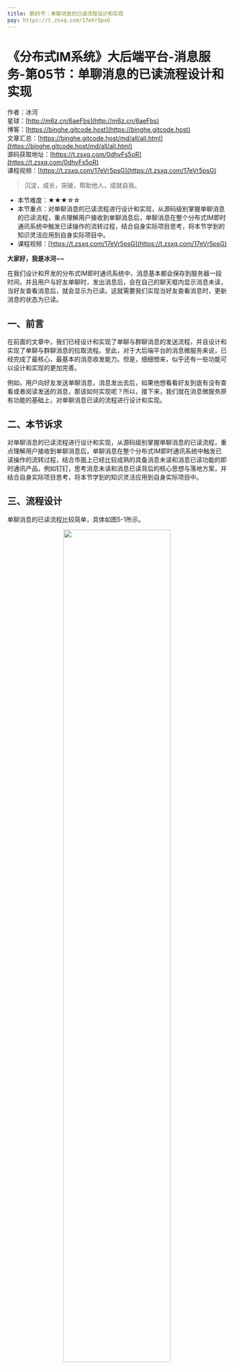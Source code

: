 ```yaml
---
title: 第05节：单聊消息的已读流程设计和实现
pay: https://t.zsxq.com/17eVr5psG
---
```


# 《分布式IM系统》大后端平台-消息服务-第05节：单聊消息的已读流程设计和实现

作者：冰河
<br/>星球：[http://m6z.cn/6aeFbs](http://m6z.cn/6aeFbs)
<br/>博客：[https://binghe.gitcode.host](https://binghe.gitcode.host)
<br/>文章汇总：[https://binghe.gitcode.host/md/all/all.html](https://binghe.gitcode.host/md/all/all.html)
<br/>源码获取地址：[https://t.zsxq.com/0dhvFs5oR](https://t.zsxq.com/0dhvFs5oR)
<br/>课程视频：[https://t.zsxq.com/17eVr5psG](https://t.zsxq.com/17eVr5psG)

> 沉淀，成长，突破，帮助他人，成就自我。

* 本节难度：★★★☆☆
* 本节重点：对单聊消息的已读流程进行设计和实现，从源码级别掌握单聊消息的已读流程，重点理解用户接收到单聊消息后，单聊消息在整个分布式IM即时通讯系统中触发已读操作的流转过程，结合自身实际项目思考，将本节学到的知识灵活应用到自身实际项目中。
* 课程视频：[https://t.zsxq.com/17eVr5psG](https://t.zsxq.com/17eVr5psG)

**大家好，我是冰河~~**

在我们设计和开发的分布式IM即时通讯系统中，消息基本都会保存到服务器一段时间，并且用户与好友单聊时，发出消息后，会在自己的聊天框内显示消息未读，当好友查看消息后，就会显示为已读。这就需要我们实现当好友查看消息时，更新消息的状态为已读。

## 一、前言

在前面的文章中，我们已经设计和实现了单聊与群聊消息的发送流程，并且设计和实现了单聊与群聊消息的拉取流程。至此，对于大后端平台的消息微服务来说，已经完成了最核心，最基本的消息收发能力。但是，细细想来，似乎还有一些功能可以设计和实现的更加完善。

例如，用户向好友发送单聊消息，消息发出去后，如果他想看看好友到底有没有查看或者阅读发送的消息，那该如何实现呢？所以，接下来，我们就在消息微服务原有功能的基础上，对单聊消息已读的流程进行设计和实现。

## 二、本节诉求

对单聊消息的已读流程进行设计和实现，从源码级别掌握单聊消息的已读流程，重点理解用户接收到单聊消息后，单聊消息在整个分布式IM即时通讯系统中触发已读操作的流转过程，结合市面上已经比较成熟的具备消息未读和消息已读功能的即时通讯产品，例如钉钉，思考消息未读和消息已读背后的核心思想与落地方案，并结合自身实际项目思考，将本节学到的知识灵活应用到自身实际项目中。

## 三、流程设计

单聊消息的已读流程比较简单，具体如图5-1所示。

<div align="center">
    <img src="https://binghe.gitcode.host/images/project/im/2024-01-25-001.png?raw=true" width="70%">
    <br/>
</div>

可以看到，整体流程还是比较简单的，主要涉及到用户及其好友、消息微服务、消息库、即时通讯SDK、消息中间件、即时通讯后端服务等，

## 查看完整文章

加入[冰河技术](http://m6z.cn/6aeFbs)知识星球，解锁完整技术文章与完整代码

